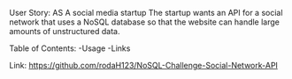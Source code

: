 User Story: AS A social media startup The startup wants an API for a social network that uses a NoSQL database so that the website can handle large amounts of unstructured data.


Table of Contents:
-Usage
-Links



Link:
https://github.com/rodaH123/NoSQL-Challenge-Social-Network-API

